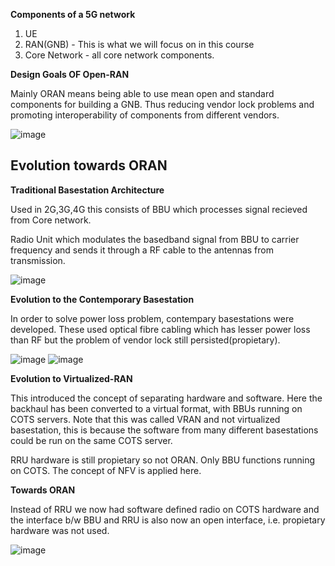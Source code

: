 **Components of a 5G network**

1. UE
2. RAN(GNB) - This is what we will focus on in this course
3. Core Network - all core network components.

**Design Goals OF Open-RAN**

Mainly ORAN means being able to use mean open and standard components for building a GNB. Thus reducing vendor lock problems and promoting interoperability of components from different vendors.

![image](https://github.com/user-attachments/assets/b2276ff0-3fd9-4083-9828-2e92d8e31276)

## Evolution towards ORAN

**Traditional Basestation Architecture**

Used in 2G,3G,4G this consists of BBU which processes signal recieved from Core network.

Radio Unit which modulates the basedband signal from BBU to carrier frequency and sends it through a RF cable to the antennas from transmission.

![image](https://github.com/user-attachments/assets/d121635e-84dd-47c4-86c1-5e1db55198c1)

**Evolution to the Contemporary Basestation**

In order to solve power loss problem, contempary basestations were developed.
These used optical fibre cabling which has lesser power loss than RF but the problem of vendor lock still persisted(propietary).

![image](https://github.com/user-attachments/assets/ac27c5af-bb0d-4957-9b98-95bb0d09fbba)
![image](https://github.com/user-attachments/assets/21cf60e8-c67f-4679-a400-17469ada8ce5)

**Evolution to Virtualized-RAN**

This introduced the concept of separating hardware and software.
Here the backhaul has been converted to a virtual format, with BBUs running on COTS servers. Note that this was called VRAN and not virtualized basestation, this is because the
software from many different basestations could be run on the same COTS server.

RRU hardware is still propietary so not ORAN. Only BBU functions running on COTS.
The concept of NFV is applied here.

**Towards ORAN**

Instead of RRU we now had software defined radio on COTS hardware and the interface b/w BBU and RRU is also now an open interface, i.e. propietary hardware was not used.  

![image](https://github.com/user-attachments/assets/9aa6504c-5477-478a-aae4-cb06ecc87e15)




